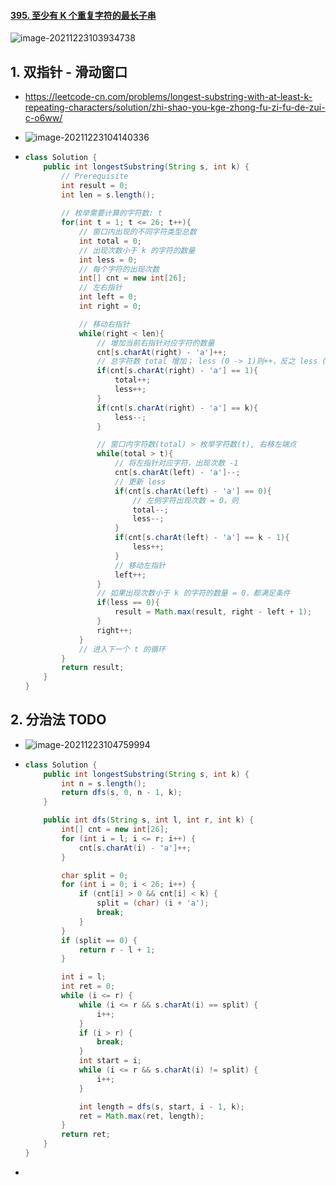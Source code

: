 #### [395. 至少有 K 个重复字符的最长子串](https://leetcode-cn.com/problems/longest-substring-with-at-least-k-repeating-characters/)

![image-20211223103934738](https://raw.githubusercontent.com/TWDH/Leetcode-From-Zero/pictures/img/image-20211223103934738.png)

## 1. 双指针 - 滑动窗口 

- https://leetcode-cn.com/problems/longest-substring-with-at-least-k-repeating-characters/solution/zhi-shao-you-kge-zhong-fu-zi-fu-de-zui-c-o6ww/

- ![image-20211223104140336](https://raw.githubusercontent.com/TWDH/Leetcode-From-Zero/pictures/img/image-20211223104140336.png)

- ```java
  class Solution {
      public int longestSubstring(String s, int k) {
          // Prerequisite
          int result = 0;
          int len = s.length();
          
          // 枚举需要计算的字符数: t
          for(int t = 1; t <= 26; t++){
              // 窗口内出现的不同字符类型总数
              int total = 0;
              // 出现次数小于 k 的字符的数量
              int less = 0;
              // 每个字符的出现次数
              int[] cnt = new int[26];
              // 左右指针
              int left = 0;
              int right = 0;
  
              // 移动右指针
              while(right < len){
                  // 增加当前右指针对应字符的数量
                  cnt[s.charAt(right) - 'a']++;
                  // 总字符数 total 增加； less (0 -> 1)则++，反之 less (k-1 -> k) 则--
                  if(cnt[s.charAt(right) - 'a'] == 1){
                      total++;
                      less++;
                  }
                  if(cnt[s.charAt(right) - 'a'] == k){
                      less--;
                  }
  
                  // 窗口内字符数(total) > 枚举字符数(t), 右移左端点
                  while(total > t){
                      // 将左指针对应字符，出现次数 -1
                      cnt[s.charAt(left) - 'a']--;
                      // 更新 less
                      if(cnt[s.charAt(left) - 'a'] == 0){
                          // 左侧字符出现次数 = 0，则
                          total--;
                          less--;
                      }
                      if(cnt[s.charAt(left) - 'a'] == k - 1){
                          less++;
                      }
                      // 移动左指针
                      left++;
                  }
                  // 如果出现次数小于 k 的字符的数量 = 0，都满足条件
                  if(less == 0){
                      result = Math.max(result, right - left + 1);
                  }
                  right++;
              }
              // 进入下一个 t 的循环
          }
          return result;
      }
  }
  ```

## 2. 分治法 TODO

- ![image-20211223104759994](https://raw.githubusercontent.com/TWDH/Leetcode-From-Zero/pictures/img/image-20211223104759994.png)

- ```java
  class Solution {
      public int longestSubstring(String s, int k) {
          int n = s.length();
          return dfs(s, 0, n - 1, k);
      }
  
      public int dfs(String s, int l, int r, int k) {
          int[] cnt = new int[26];
          for (int i = l; i <= r; i++) {
              cnt[s.charAt(i) - 'a']++;
          }
  
          char split = 0;
          for (int i = 0; i < 26; i++) {
              if (cnt[i] > 0 && cnt[i] < k) {
                  split = (char) (i + 'a');
                  break;
              }
          }
          if (split == 0) {
              return r - l + 1;
          }
  
          int i = l;
          int ret = 0;
          while (i <= r) {
              while (i <= r && s.charAt(i) == split) {
                  i++;
              }
              if (i > r) {
                  break;
              }
              int start = i;
              while (i <= r && s.charAt(i) != split) {
                  i++;
              }
  
              int length = dfs(s, start, i - 1, k);
              ret = Math.max(ret, length);
          }
          return ret;
      }
  }
  ```

- 

